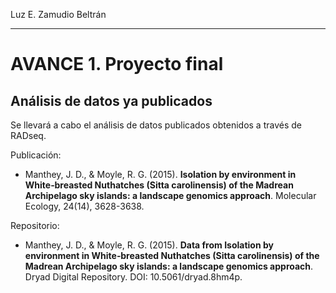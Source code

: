 Luz E. Zamudio Beltrán

___


AVANCE 1. Proyecto final
===

Análisis de datos ya publicados
---

Se llevará a cabo el análisis de datos publicados obtenidos a través de RADseq.

Publicación:

- Manthey, J. D., & Moyle, R. G. (2015). **Isolation by environment in White‐breasted Nuthatches (Sitta carolinensis) of the Madrean Archipelago sky islands: a landscape genomics approach**. Molecular Ecology, 24(14), 3628-3638.

Repositorio:

- Manthey, J. D., & Moyle, R. G. (2015). **Data from Isolation by environment in White‐breasted Nuthatches (Sitta carolinensis) of the Madrean Archipelago sky islands: a landscape genomics approach**. Dryad Digital Repository. DOI: 10.5061/dryad.8hm4p.